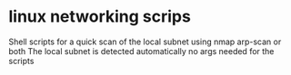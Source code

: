 # linux networking scrips
 Shell scripts for a quick scan of the local subnet using nmap arp-scan or both
 The local subnet is detected automatically no args needed for the scripts
